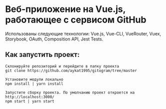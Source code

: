 # Веб-приложение на Vue.js, работающее с сервисом GitHub

Использованы следующие технологии: Vue.js, Vue-CLI, VueRouter, Vuex, Storybook, OAuth, Composition API, Jest Tests.

## Как запустить проект:

```
Склонируйте репозиторий и перейдите в папку проекта
git clone https://github.com/aykat1995/gitogram/tree/master

Установите модули локально
npm install | yarn install

Запустите сборку проекта. По умолчанию проект откроется на http://localhost:3000/
npm start | yarn start

```
